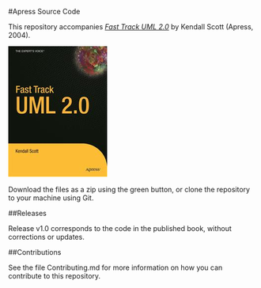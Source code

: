 #Apress Source Code

This repository accompanies [*Fast Track UML 2.0*](http://www.apress.com/9781590593202) by Kendall Scott (Apress, 2004).

![Cover image](9781590593202.jpg)

Download the files as a zip using the green button, or clone the repository to your machine using Git.

##Releases

Release v1.0 corresponds to the code in the published book, without corrections or updates.

##Contributions

See the file Contributing.md for more information on how you can contribute to this repository.
